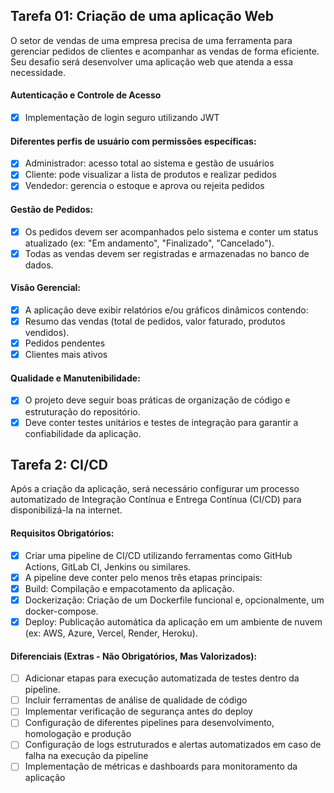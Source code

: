 ## Tarefa 01: Criação de uma aplicação Web

O setor de vendas de uma empresa precisa de uma ferramenta para gerenciar pedidos de clientes e acompanhar as vendas de forma eficiente. Seu desafio será desenvolver uma aplicação web que atenda a essa necessidade.

#### Autenticação e Controle de Acesso

- [x] Implementação de login seguro utilizando JWT

#### Diferentes perfis de usuário com permissões específicas:

- [x] Administrador: acesso total ao sistema e gestão de usuários
- [x] Cliente: pode visualizar a lista de produtos e realizar pedidos
- [x] Vendedor: gerencia o estoque e aprova ou rejeita pedidos

#### Gestão de Pedidos:

- [x] Os pedidos devem ser acompanhados pelo sistema e conter um status atualizado (ex: "Em andamento", "Finalizado", "Cancelado").
- [x] Todas as vendas devem ser registradas e armazenadas no banco de dados.

#### Visão Gerencial:

- [x] A aplicação deve exibir relatórios e/ou gráficos dinâmicos contendo:
- [x] Resumo das vendas (total de pedidos, valor faturado, produtos vendidos).
- [x] Pedidos pendentes
- [x] Clientes mais ativos

#### Qualidade e Manutenibilidade:

- [x] O projeto deve seguir boas práticas de organização de código e estruturação do repositório.
- [x] Deve conter testes unitários e testes de integração para garantir a confiabilidade da aplicação.

## Tarefa 2: CI/CD

Após a criação da aplicação, será necessário configurar um processo automatizado de Integração Contínua e Entrega Contínua (CI/CD) para disponibilizá-la na internet.

#### Requisitos Obrigatórios:

- [x] Criar uma pipeline de CI/CD utilizando ferramentas como GitHub Actions, GitLab CI, Jenkins ou similares.
- [x] A pipeline deve conter pelo menos três etapas principais:
- [x] Build: Compilação e empacotamento da aplicação.
- [x] Dockerização: Criação de um Dockerfile funcional e, opcionalmente, um docker-compose.
- [x] Deploy: Publicação automática da aplicação em um ambiente de nuvem (ex: AWS, Azure, Vercel, Render, Heroku).

#### Diferenciais (Extras - Não Obrigatórios, Mas Valorizados):

- [ ] Adicionar etapas para execução automatizada de testes dentro da pipeline.
- [ ] Incluir ferramentas de análise de qualidade de código
- [ ] Implementar verificação de segurança antes do deploy
- [ ] Configuração de diferentes pipelines para desenvolvimento, homologação e produção
- [ ] Configuração de logs estruturados e alertas automatizados em caso de falha na execução da pipeline
- [ ] Implementação de métricas e dashboards para monitoramento da aplicação

